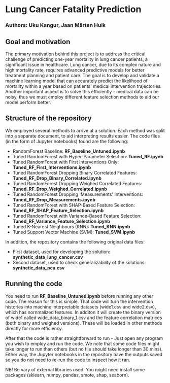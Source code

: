 # Lung Cancer Fatality Prediction
### Authors: Uku Kangur, Jaan Märten Huik

## Goal and motivation

The primary motivation behind this project is to address the critical challenge of predicting one-year mortality in lung cancer patients, a significant issue in healthcare. Lung cancer, due to its complex nature and high mortality rate, requires advanced predictive models for better treatment planning and patient care. The goal is to develop and validate a machine learning model that can accurately predict the likelihood of mortality within a year based on patients' medical intervention trajectories. Another important aspect is to solve this efficiently - medical data can be noisy, thus we must employ different feature selection methods to aid our model perform better.

## Structure of the repository

We employed several methods to arrive at a solution. Each method was split into a separate document, to aid interpreting results easier. The code files (in the form of Jupyter notebooks) found are the following:

* RandomForest Baseline: **RF_Baseline_Untuned.ipynb**
* Tuned RandomForest with Hyper-Parameter Selection: **Tuned_RF.ipynb**
* Tuned RandomForest with First Interventions Only: **Tuned_RF_First_Interventions.ipynb**
* Tuned RandomForest Dropping Binary Correlated Features: **Tuned_RF_Drop_Binary_Correlated.ipynb**
* Tuned RandomForest Dropping Weighed Correlated Features: **Tuned_RF_Drop_Weighed_Correlated.ipynb**
* Tuned RandomForest Dropping 'Measurements' Interventions: **Tuned_RF_Drop_Measurements.ipynb**
* Tuned RandomForest with SHAP-Based Feature Selection: **Tuned_RF_SHAP_Feature_Selection.ipynb**
* Tuned RandomForest with Variance-Based Feature Selection: **Tuned_RF_Variance_Feature_Selection.ipynb**
* Tuned K-Nearest Neighbours (KNN): **Tuned_KNN.ipynb**
* Tuned Support Vector Machine (SVM): **Tuned_SVM.ipynb**

In addition, the repository contains the following original data files:

* First dataset, used for developing the solution: **synthetic_data_lung_cancer.csv**
* Second dataset, used to check generalizability of the solutions: **synthetic_data_pca.csv**

## Running the code

You need to run **RF_Baseline_Untuned.ipynb** before running any other code. The reason for this is simple. That code will turn the intervention histories into machine interpretable datasets (wide1.csv and wide2.csv), which has nornmalized features. In additon it will create the binary version of wide1 called wide_data_binary_1.csv and the feature correlation matrices (both binary and weighed versions). These will be loaded in other methods directly for more efficiency.

After that the code is rather straightforward to run - Just open any program you wish to employ and run the code. We note that some code files might take longer to run than others (but no file should take longer than 30 mins). Either way, the Jupyter notebooks in the repository have the outputs saved so you do not need to re-run the code to inspect how it ran.

NB! Be vary of external libraries used. You might need install some packages (sklearn, numpy, pandas, smote, shap, seaborn).
